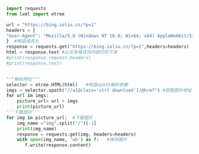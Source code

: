 ﻿```python
import requests
from lxml import etree

url = "https://bing.ioliu.cn/?p=1"
headers = {
"User-Agent": "Mozilla/5.0 (Windows NT 10.0; Win64; x64) AppleWebKit/537.36 (KHTML, like Gecko) Chrome/80.0.3987.149 Safari/537.36"
}  #构造请求头
response = requests.get("https://bing.ioliu.cn/?p=1",headers=headers)
html = response.text #以文本格式将内容打印下来
#print(response.request.headers)
#print(response.text)


"""解析网址"""
selector = etree.HTML(html)   #构造xpath解析参数
imgs = selector.xpath("//a[@class='ctrl download']/@href") #获取图片地址
for url in imgs:
    picture_url= url + imgs
    print(picture_url)
'''下载图片'''
for img in picture_url:  #下载图片
    img_name ="img".split("/")[-1]
    print(img_name)
    response = requests.get(img, headers=headers)
    with open(img_name, 'wb') as f:   #保存图片
       f.write(response.content)
```
